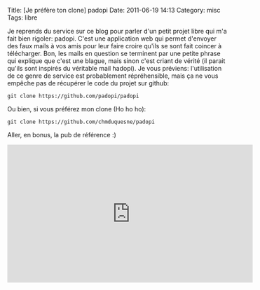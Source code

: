 Title: [Je préfère ton clone] padopi
Date: 2011-06-19 14:13
Category: misc
Tags: libre

Je reprends du service sur ce blog pour parler d'un petit projet
libre qui m'a fait bien rigoler: padopi. C'est une application web
qui permet d'envoyer des faux mails à vos amis pour leur faire
croire qu'ils se sont fait coincer à télécharger. Bon, les mails en
question se terminent par une petite phrase qui explique que c'est
une blague, mais sinon c'est criant de vérité (il parait qu'ils
sont inspirés du véritable mail hadopi). Je vous préviens:
l'utilisation de ce genre de service est probablement
répréhensible, mais ça ne vous empêche pas de récupérer le code du
projet sur github:

    git clone https://github.com/padopi/padopi

Ou bien, si vous préférez mon clone (Ho ho ho):

    git clone https://github.com/chmduquesne/padopi

Aller, en bonus, la pub de référence :)

<iframe width="560" height="315" src="http://www.youtube.com/embed/3WfdBQhGBgU" frameborder="0" allowfullscreen></iframe>
